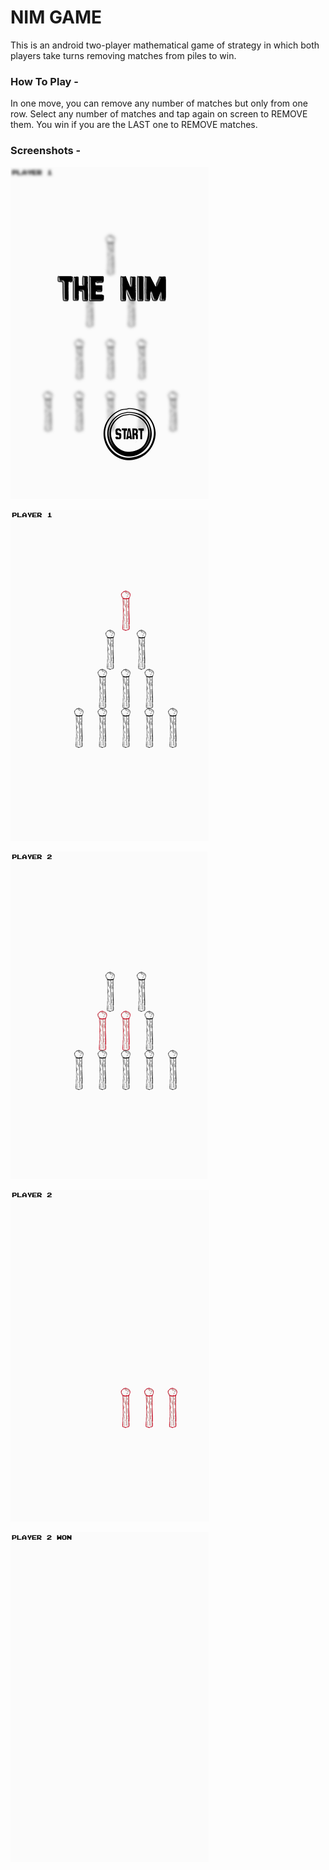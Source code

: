 # NIM GAME

This is an android two-player mathematical game of strategy in which both players take turns removing matches from piles to win.

### How To Play - 

In one move, you can remove any number of matches but only from one row. Select any number of matches and tap again on screen to REMOVE them. You win if you are the LAST one to REMOVE matches.


### Screenshots - 

![Screenshot](1.png)

![Screenshot](2.png)

![Screenshot](3.png)

![Screenshot](4.png)

![Screenshot](5.png)
